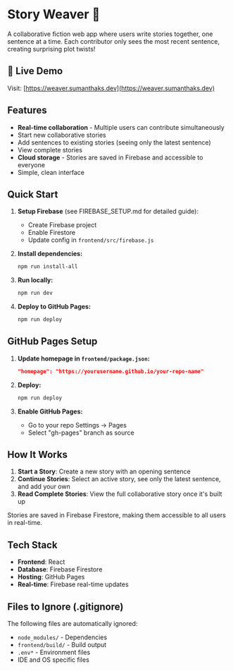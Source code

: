 # Story Weaver 📖

A collaborative fiction web app where users write stories together, one sentence at a time. Each contributor only sees the most recent sentence, creating surprising plot twists!

## 🚀 Live Demo

Visit: [https://weaver.sumanthaks.dev](https://weaver.sumanthaks.dev)

## Features

- **Real-time collaboration** - Multiple users can contribute simultaneously
- Start new collaborative stories
- Add sentences to existing stories (seeing only the latest sentence)
- View complete stories
- **Cloud storage** - Stories are saved in Firebase and accessible to everyone
- Simple, clean interface

## Quick Start

1. **Setup Firebase** (see FIREBASE_SETUP.md for detailed guide):
   - Create Firebase project
   - Enable Firestore
   - Update config in `frontend/src/firebase.js`

2. **Install dependencies:**
   ```bash
   npm run install-all
   ```

3. **Run locally:**
   ```bash
   npm run dev
   ```

4. **Deploy to GitHub Pages:**
   ```bash
   npm run deploy
   ```

## GitHub Pages Setup

1. **Update homepage in `frontend/package.json`:**
   ```json
   "homepage": "https://yourusername.github.io/your-repo-name"
   ```

2. **Deploy:**
   ```bash
   npm run deploy
   ```

3. **Enable GitHub Pages:**
   - Go to your repo Settings → Pages
   - Select "gh-pages" branch as source

## How It Works

1. **Start a Story**: Create a new story with an opening sentence
2. **Continue Stories**: Select an active story, see only the latest sentence, and add your own
3. **Read Complete Stories**: View the full collaborative story once it's built up

Stories are saved in Firebase Firestore, making them accessible to all users in real-time.

## Tech Stack

- **Frontend**: React
- **Database**: Firebase Firestore
- **Hosting**: GitHub Pages
- **Real-time**: Firebase real-time updates

## Files to Ignore (.gitignore)

The following files are automatically ignored:
- `node_modules/` - Dependencies
- `frontend/build/` - Build output
- `.env*` - Environment files
- IDE and OS specific files
